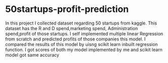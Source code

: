 # 50startups-profit-prediction
In this project I collected dataset regarding 50 startups from kaggle. This dataset has the R and D spend,marketing spend, Administration spend,profit of those startups. I self implemented multiple linear Regression from scratch and predicted profits of those companies this model. I compared the results of this model by uisng scikit learn inbuilt regression function. I got scores of both my model implemented by me and scikit learn model got same accuracy
